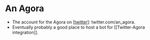 # An Agora

- The account for the Agora on [[twitter]]: twitter.com/an_agora.
- Eventually probably a good place to host a bot for [[Twitter-Agora integration]].


[//begin]: # "Autogenerated link references for markdown compatibility"
[twitter]: twitter "twitter"
[//end]: # "Autogenerated link references"